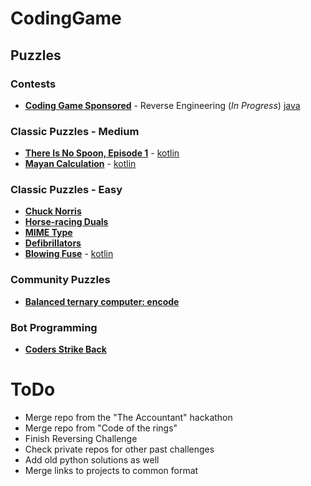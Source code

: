# CodingGame

## Puzzles
### Contests
* [**Coding Game Sponsored**](https://www.codingame.com/ide/puzzle/codingame-sponsored-contest) - Reverse Engineering (*In Progress*) [java](src/main/java/CodingameSponsoredContest.java)

### Classic Puzzles - Medium
* [**There Is No Spoon, Episode 1**](https://www.codingame.com/training/medium/there-is-no-spoon-episode-1) - [kotlin](src/main/kotlin/ThereIsNoSpoon.kt)
* [**Mayan Calculation**](src/main/kotlin/MayanCalculation.md) - [kotlin](src/main/kotlin/MayanCalculation.kt)

### Classic Puzzles - Easy
* [**Chuck Norris**](at/cnoize/codingame/chucknorris/)
* [**Horse-racing Duals**](at/cnoize/codingame/horseracingduals/)
* [**MIME Type**](at/cnoize/codingame/mimetype/)
* [**Defibrillators**](at/cnoize/codingame/defibrillators/)
* [**Blowing Fuse**](https://www.codingame.com/training/easy/blowing-fuse) - [kotlin](src/main/kotlin/BlowingFuse.kt)

### Community Puzzles
* [**Balanced ternary computer: encode**](at/cnoize/codingame/balancedternaryencode/)

### Bot Programming
* [**Coders Strike Back**](at/cnoize/codingame/codersstrikeback/)

# ToDo
* Merge repo from the "The Accountant" hackathon
* Merge repo from "Code of the rings"
* Finish Reversing Challenge
* Check private repos for other past challenges
* Add old python solutions as well
* Merge links to projects to common format